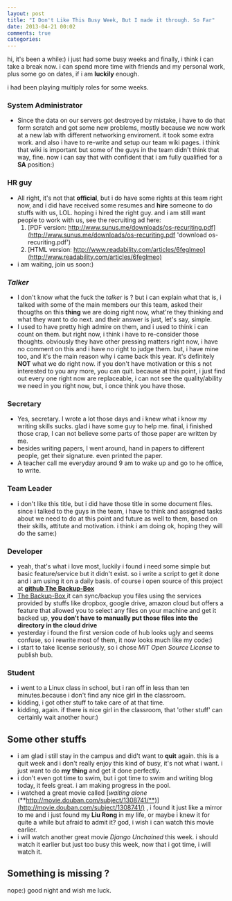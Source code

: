 ```yaml
---
layout: post
title: "I Don't Like This Busy Week, But I made it through. So Far"
date: 2013-04-21 00:02
comments: true
categories: 
---
```


hi, it's been a while:) i just had some busy weeks and finally, i think i can take a break now. i can spend more time with friends and my personal work, plus some go on dates, if i am **luckily** enough.
 
i had been playing multiply roles for some weeks.

### System Administrator
  * Since the data on our servers got destroyed by mistake, i have to do that form scratch and got some new problems, mostly because we now work at a new lab with different networking enviroment.  it took some extra work. and also i have to re-write and setup our team wiki pages. i think that wiki is important but some of the guys in the team didn't think that way, fine. now i can say that with confident that i am fully qualified for a **SA** position:)

### HR guy
  * All right, it's not that **official**, but i do have some rights at this team right now, and i did have received some resumes and **hire** someone to do stuffs with us, LOL. hoping i hired the right guy. and i am still want people to work with us, see the recruiting ad here: 
    1. [PDF version: http://www.sunus.me/downloads/os-recuriting.pdf](http://www.sunus.me/downloads/os-recuriting.pdf 'download os-recuriting.pdf')
    2. [HTML version: http://www.readability.com/articles/6feglmeo](http://www.readability.com/articles/6feglmeo)
  * i am waiting, join us soon:)

### _Talker_
  * I don't know what the fuck the _talker_ is ? but i can explain what that is, i talked with some of the main members our this team, asked their thougths on this **thing** we are doing right now, what're they thinking and what they want to do next. and their answer is just, let's say, simple.
  * I used to have pretty high admire on them, and i used to think i can count on them. but right now, i think i have to re-consider those thoughts. obviously they have other pressing matters right now, i have no comment on this and i have no right to judge them. but, i have mine too, and it's the main reason why i came back this year. it's definitely **NOT** what we do right now. if you don't have motivation or this s not interested to you any more, you can quit. because at this point, i just find out every one right now are replaceable, i can not see the quality/ability we need in you right now, but, i once think you have those.
  
### Secretary
  * Yes, secretary. I wrote a lot those days and i knew what i know my writing skills sucks. glad i have some guy to help me. final, i finished those crap, I can not believe some parts of those paper are written by me.
  * besides writing papers, I went around, hand in papers to different people, get their signature. even printed the paper.
  * A teacher call me everyday around 9 am to wake up and go to he office, to write.
  
### Team Leader
  * i don't like this title, but i did have those title in some document files. since i talked to the guys in the team, i have to think and assigned tasks about we need to do at this point and future as well to them, based on their skills, attitute and motivation. i think i am doing ok, hoping they will do the same:)

### Developer
  * yeah, that's what i love most, luckily i found i need some simple but basic feature/service but it didn't exist. so i write a script to get it done and i am using it on a daily basis. of course i open source of this project at **[github The Backup-Box](https://github.com/sunuslee/bub)**
  * [The Backup-Box ](https://github.com/sunuslee/bub) it can sync/backup you files using the services provided by stuffs like dropbox, google drive, amazon cloud but offers a feature that allowed you to select any files on your machine and get it backed up, **you don't have to manually put those files into the directory in the cloud drive**
  * yesterday i found the first version code of hub looks ugly and seems confuse, so i rewrite most of them, it now looks much like my code:)
  * i start to take license seriously, so i chose _MIT Open Source License_ to publish bub. 

### Student
  * i went to a Linux class in school, but i ran off in less than ten minutes.because i don't find any nice girl in the classroom.
  * kidding, i got other stuff to take care of at that time.
  * kidding, again. if there is nice girl in the classroom, that 'other stuff' can certainly wait another hour:)
  
## Some other stuffs
 * i am glad i still stay in the campus and did't want to **quit** again. this is a quit week and i don't really enjoy this kind of busy, it's not what i want. i just want to do **my thing** and get it done perfectly.
 * i don't even got time to swim, but i got time to swim and writing blog today, it feels great. i am making progress in the pool.
 * i watched a great movie called [_waiting alone_ (**http://movie.douban.com/subject/1308741/**)](http://movie.douban.com/subject/1308741/) , i found it just like a mirror to me and i just found my **Liu Rong** in my life, or maybe i knew it for quite a while but afraid to admit it? god, i wish i can watch this movie earlier.
 * i will watch another great movie _Django Unchained_ this week. i should watch it earlier but just too busy this week, now that i got time, i will watch it.

## Something is missing ?
nope:)
good night and wish me luck. 
